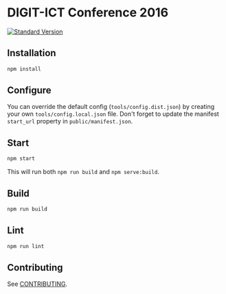 # DIGIT-ICT Conference 2016

[![Standard Version](https://img.shields.io/badge/release-standard%20version-brightgreen.svg)](https://github.com/conventional-changelog/standard-version)

## Installation

```bash
npm install
```

## Configure

You can override the default config (`tools/config.dist.json`) by creating your
 own `tools/config.local.json` file. Don't forget to update the manifest
`start_url` property in `public/manifest.json`.

## Start

```bash
npm start
```

This will run both `npm run build` and `npm serve:build`.

## Build

```bash
npm run build
```

## Lint

```bash
npm run lint
```

## Contributing

See [CONTRIBUTING](contributing.md).
